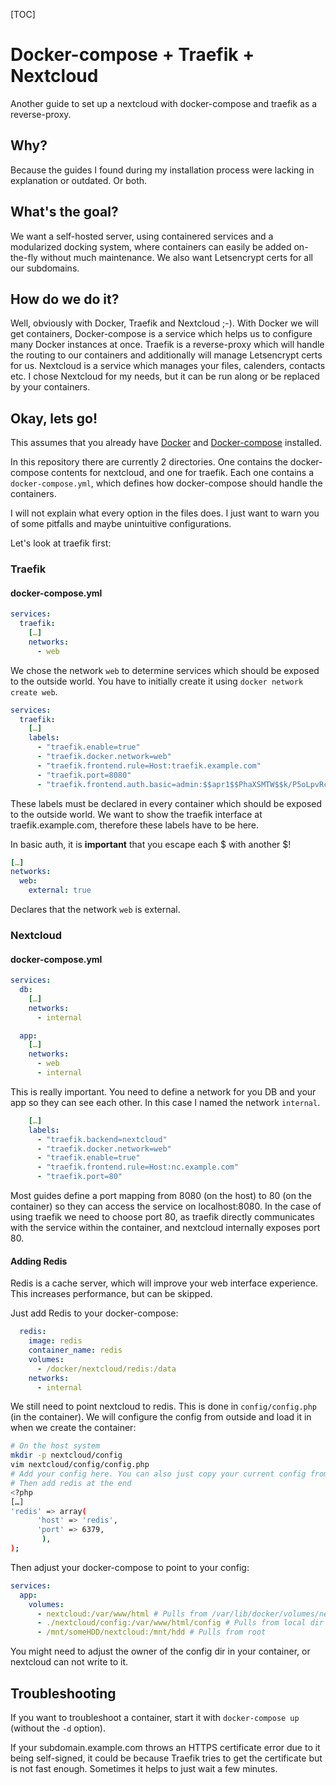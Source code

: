 [TOC]

# Docker-compose + Traefik + Nextcloud

Another guide to set up a nextcloud with docker-compose and traefik as a reverse-proxy. 

## Why?

Because the guides I found during my installation process were lacking in explanation or outdated. Or both.

## What's the goal?

We want a self-hosted server, using containered services and a modularized docking system, where containers can easily be added on-the-fly without much maintenance. We also want Letsencrypt certs for all our subdomains.

## How do we do it?

Well, obviously with Docker, Traefik and Nextcloud ;-). With Docker we will get containers, Docker-compose is a service which helps us to configure many Docker instances at once. Traefik is a reverse-proxy which will handle the routing to our containers and additionally will manage Letsencrypt certs for us. Nextcloud is a service which manages your files, calenders, contacts etc. I chose Nextcloud for my needs, but it can be run along or be replaced by your containers.

## Okay, lets go!

This assumes that you already have [Docker](https://docs.docker.com/install/linux/docker-ce/ubuntu/#install-using-the-repository) and [Docker-compose](https://docs.docker.com/compose/install/) installed.

In this repository there are currently 2 directories. One contains the docker-compose contents for nextcloud, and one for traefik. Each one contains a `docker-compose.yml`, which defines how docker-compose should handle the containers. 

I will not explain what every option in the files does. I just want to warn you of some pitfalls and maybe unintuitive configurations.

Let's look at traefik first:

### Traefik

#### docker-compose.yml

```yml
services:
  traefik:
    […]
    networks:
      - web
```

We chose the network `web` to determine services which should be exposed to the outside world. You have to initially create it using `docker network create web`.


```yml
services:
  traefik:
    […]
    labels:
      - "traefik.enable=true"
      - "traefik.docker.network=web"
      - "traefik.frontend.rule=Host:traefik.example.com"
      - "traefik.port=8080"
      - "traefik.frontend.auth.basic=admin:$$apr1$$PhaXSMTW$$k/P5oLpvRcTIG4bnbn/g9/"
```

These labels must be declared in every container which should be exposed to the outside world. We want to show the traefik interface at traefik.example.com, therefore these labels have to be here.

In basic auth, it is **important** that you escape each $ with another $!



```yml
[…]
networks:
  web:
    external: true
```

Declares that the network `web` is external.

### Nextcloud

#### docker-compose.yml

```yml
services:
  db:
    […]
    networks:
      - internal

  app:
    […]
    networks:
      - web
      - internal
```

This is really important. You need to define a network for you DB and your app so they can see each other. In this case I named the network `internal`.



```yml
    […]
    labels:
      - "traefik.backend=nextcloud"
      - "traefik.docker.network=web"
      - "traefik.enable=true"
      - "traefik.frontend.rule=Host:nc.example.com"
      - "traefik.port=80"
```

Most guides define a port mapping from 8080 (on the host) to 80 (on the container) so they can access the service on localhost:8080. In the case of using traefik we need to choose port 80, as traefik directly communicates with the service within the container, and nextcloud internally exposes port 80.

#### Adding Redis

Redis is a cache server, which will improve your web interface experience. This increases performance, but can be skipped.

Just add Redis to your docker-compose:

```yml
  redis:
    image: redis
    container_name: redis
    volumes:
      - /docker/nextcloud/redis:/data
    networks:
      - internal
```

We still need to point nextcloud to redis. This is done in `config/config.php` (in the container). We will configure the config from outside and load it in when we create the container:

```bash
# On the host system
mkdir -p nextcloud/config
vim nextcloud/config/config.php
# Add your config here. You can also just copy your current config from the container.
# Then add redis at the end
<?php
[…]
'redis' => array(
      'host' => 'redis',
      'port' => 6379,
       ),
);
```

Then adjust your docker-compose to point to your config:

```yml
services:
  app:
    volumes:
      - nextcloud:/var/www/html # Pulls from /var/lib/docker/volumes/nextcloud_nextcloud/_data/
      - ./nextcloud/config:/var/www/html/config # Pulls from local dir
      - /mnt/someHDD/nextcloud:/mnt/hdd # Pulls from root
```

You might need to adjust the owner of the config dir in your container, or nextcloud can not write to it.

## Troubleshooting

If you want to troubleshoot a container, start it with `docker-compose up` (without the `-d` option).

If your subdomain.example.com throws an HTTPS certificate error due to it being self-signed, it could be because Traefik tries to get the certificate but is not fast enough. Sometimes it helps to just wait a few minutes.
